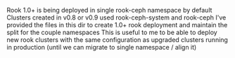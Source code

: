 Rook 1.0+ is being deployed in single rook-ceph namespace by default
Clusters created in v0.8 or v0.9 used rook-ceph-system and rook-ceph
I've provided the files in this dir to create 1.0+ rook deployment and maintain the split for the couple namespaces
This is useful to me to be able to deploy new rook clusters with the same configuration as upgraded clusters running in production (until we can migrate to single namespace / align it)
